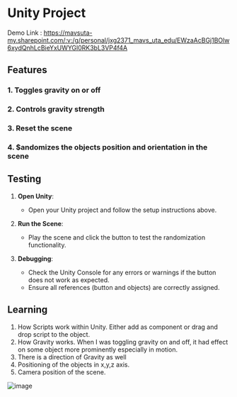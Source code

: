 # Unity Project

Demo Link : https://mavsuta-my.sharepoint.com/:v:/g/personal/jxg2371_mavs_uta_edu/EWzaAcBGj1BOlw6xydQnhLcBieYxUWYGl0RK3bL3VP4f4A

## Features
### 1. Toggles gravity on or off
### 2. Controls gravity strength
### 3. Reset the scene
### 4. $andomizes the objects position and orientation in the scene

## Testing

1. **Open Unity**:
   - Open your Unity project and follow the setup instructions above.

2. **Run the Scene**:
   - Play the scene and click the button to test the randomization functionality.

3. **Debugging**:
   - Check the Unity Console for any errors or warnings if the button does not work as expected.
   - Ensure all references (button and objects) are correctly assigned.
  
## Learning

1) How Scripts work within Unity. Either add as component or drag and drop script to the object.
2) How Gravity works. When I was toggling gravity on and off, it had effect on some object more prominently especially in motion.
3) There is a direction of Gravity as well
4) Positioning of the objects in x,y,z axis.
5) Camera position of the scene. 

![image](https://github.com/user-attachments/assets/947973c9-ecfa-4522-8872-7e8b488e5601)
